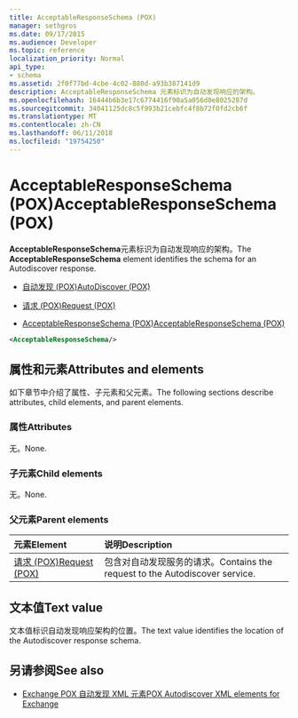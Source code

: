 ```yaml
---
title: AcceptableResponseSchema (POX)
manager: sethgros
ms.date: 09/17/2015
ms.audience: Developer
ms.topic: reference
localization_priority: Normal
api_type:
- schema
ms.assetid: 2f0f77bd-4cbe-4c02-880d-a93b387141d9
description: AcceptableResponseSchema 元素标识为自动发现响应的架构。
ms.openlocfilehash: 16444b6b3e17c6774416f90a5a056d0e8025287d
ms.sourcegitcommit: 34041125dc8c5f993b21cebfc4f8b72f0fd2cb6f
ms.translationtype: MT
ms.contentlocale: zh-CN
ms.lasthandoff: 06/11/2018
ms.locfileid: "19754250"
---
```

# <a name="acceptableresponseschema-pox"></a><span data-ttu-id="902ff-103">AcceptableResponseSchema (POX)</span><span class="sxs-lookup"><span data-stu-id="902ff-103">AcceptableResponseSchema (POX)</span></span>

<span data-ttu-id="902ff-104">**AcceptableResponseSchema**元素标识为自动发现响应的架构。</span><span class="sxs-lookup"><span data-stu-id="902ff-104">The **AcceptableResponseSchema** element identifies the schema for an Autodiscover response.</span></span> 
  
- [<span data-ttu-id="902ff-105">自动发现 (POX)</span><span class="sxs-lookup"><span data-stu-id="902ff-105">AutoDiscover (POX)</span></span>](autodiscover-pox.md)
  
- [<span data-ttu-id="902ff-106">请求 (POX)</span><span class="sxs-lookup"><span data-stu-id="902ff-106">Request (POX)</span></span>](request-pox.md)
  
- [<span data-ttu-id="902ff-107">AcceptableResponseSchema (POX)</span><span class="sxs-lookup"><span data-stu-id="902ff-107">AcceptableResponseSchema (POX)</span></span>](acceptableresponseschema-pox.md)
  
```xml
<AcceptableResponseSchema/>
```

## <a name="attributes-and-elements"></a><span data-ttu-id="902ff-108">属性和元素</span><span class="sxs-lookup"><span data-stu-id="902ff-108">Attributes and elements</span></span>

<span data-ttu-id="902ff-109">如下章节中介绍了属性、子元素和父元素。</span><span class="sxs-lookup"><span data-stu-id="902ff-109">The following sections describe attributes, child elements, and parent elements.</span></span>
  
### <a name="attributes"></a><span data-ttu-id="902ff-110">属性</span><span class="sxs-lookup"><span data-stu-id="902ff-110">Attributes</span></span>

<span data-ttu-id="902ff-111">无。</span><span class="sxs-lookup"><span data-stu-id="902ff-111">None.</span></span>
  
### <a name="child-elements"></a><span data-ttu-id="902ff-112">子元素</span><span class="sxs-lookup"><span data-stu-id="902ff-112">Child elements</span></span>

<span data-ttu-id="902ff-113">无。</span><span class="sxs-lookup"><span data-stu-id="902ff-113">None.</span></span>
  
### <a name="parent-elements"></a><span data-ttu-id="902ff-114">父元素</span><span class="sxs-lookup"><span data-stu-id="902ff-114">Parent elements</span></span>

|<span data-ttu-id="902ff-115">**元素**</span><span class="sxs-lookup"><span data-stu-id="902ff-115">**Element**</span></span>|<span data-ttu-id="902ff-116">**说明**</span><span class="sxs-lookup"><span data-stu-id="902ff-116">**Description**</span></span>|
|:-----|:-----|
|[<span data-ttu-id="902ff-117">请求 (POX)</span><span class="sxs-lookup"><span data-stu-id="902ff-117">Request (POX)</span></span>](request-pox.md) <br/> |<span data-ttu-id="902ff-118">包含对自动发现服务的请求。</span><span class="sxs-lookup"><span data-stu-id="902ff-118">Contains the request to the Autodiscover service.</span></span>  <br/> |
   
## <a name="text-value"></a><span data-ttu-id="902ff-119">文本值</span><span class="sxs-lookup"><span data-stu-id="902ff-119">Text value</span></span>

<span data-ttu-id="902ff-120">文本值标识自动发现响应架构的位置。</span><span class="sxs-lookup"><span data-stu-id="902ff-120">The text value identifies the location of the Autodiscover response schema.</span></span>
  
## <a name="see-also"></a><span data-ttu-id="902ff-121">另请参阅</span><span class="sxs-lookup"><span data-stu-id="902ff-121">See also</span></span>

- [<span data-ttu-id="902ff-122">Exchange POX 自动发现 XML 元素</span><span class="sxs-lookup"><span data-stu-id="902ff-122">POX Autodiscover XML elements for Exchange</span></span>](pox-autodiscover-xml-elements-for-exchange.md)

